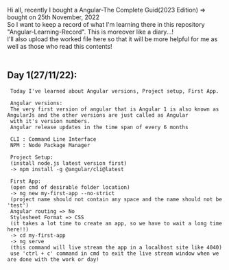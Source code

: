 Hi all, recently I bought a Angular-The Complete Guid(2023 Edition) => bought on 25th November, 2022<br>
So I want to keep a record of what I'm learning there in this repository "Angular-Learning-Record". This is moreover like a diary...!<br>
I'll also upload the worked file here so that it will be more helpful for me as well as those who read this contents!<br><br>
## Day 1(27/11/22):<br>
     Today I've learned about Angular versions, Project setup, First App.
     
     Angular versions:
     The very first version of angular that is Angular 1 is also known as AngularJs and the other versions are just called as Angular
     with it's version numbers.
     Angular release updates in the time span of every 6 months
     
     CLI : Command Line Interface
     NPM : Node Package Manager
     
     Project Setup:
     (install node.js latest version first)
     -> npm install -g @angular/cli@latest
     
     First App:
     (open cmd of desirable folder location)
     -> ng new my-first-app --no-strict
     (project name should not contain any space and the name should not be 'test')
     Angular routing => No
     Stylesheet Format => CSS
     (it takes a lot time to create an app, so we have to wait a long time here!!)
     -> cd my-first-app
     -> ng serve
     (this command will live stream the app in a localhost site like 4040)
     use 'ctrl + c' command in cmd to exit the live stream window when we are done with the work or day!
